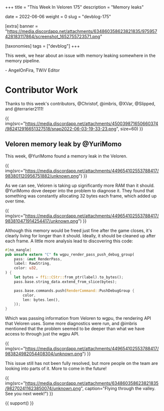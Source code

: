+++
title = "This Week In Veloren 175"
description = "Memory leaks"

date = 2022-06-06
weight = 0
slug = "devblog-175"

[extra]
banner = "https://media.discordapp.net/attachments/634860358623821835/975957428183117864/screenshot_1652755723571.png"

[taxonomies]
tags = ["devblog"]
+++

This week, we hear about an issue with memory leaking somewhere in the memory
pipeline.

\- AngelOnFira, TWiV Editor

# Contributor Work

Thanks to this week's contributors, @Christof, @imbris, @XVar, @Slipped, and
@terrarier2111!

{{
    img(src="https://media.discordapp.net/attachments/450039871650660374/982412916651327518/snap2022-06-03-19-33-23.png",
    size=60)
}}

## Veloren memory leak by @YuriMomo

This week, @YuriMomo found a memory leak in the Veloren.

{{
    img(src="https://media.discordapp.net/attachments/449654102553788417/983801120956751882/unknown.png")
}}

As we can see, Veloren is taking up significantly more RAM than it should.
@YuriMomo dove deeper into the problem to diagnose it. They found that something
was constantly allocating 32 bytes each frame, which added up over time.

{{
    img(src="https://media.discordapp.net/attachments/449654102553788417/983810471914254417/unknown.png")
}}

Although this memory would be freed just fine after the game closes, it's
clearly living for longer than it should. Ideally, it should be cleaned up after
each frame. A little more analysis lead to discovering this code:

```rust
#[no_mangle]
pub unsafe extern "C" fn wgpu_render_pass_push_debug_group(
    pass: &mut RenderPass,
    label: RawString,
    color: u32,
) {
    let bytes = ffi::CStr::from_ptr(label).to_bytes();
    pass.base.string_data.extend_from_slice(bytes);

    pass.base.commands.push(RenderCommand::PushDebugGroup {
        color,
        len: bytes.len(),
    });
}
```

Which was passing information from Veloren to wgpu, the rendering API that
Veloren uses. Some more diagnostics were run, and @imbris mentioned that the
problem seemed to be deeper than what we have access to through just the wgpu API.

{{
    img(src="https://media.discordapp.net/attachments/449654102553788417/983824982054408304/unknown.png")
}}

This issue still has not been fully resolved, but more people on the team are
looking into parts of it. More to come in the future!

{{
    img(src="https://media.discordapp.net/attachments/634860358623821835/982702411623850074/unknown.png",
    caption="Flying through the valley. See you next week!")
}}

{{ support() }}
